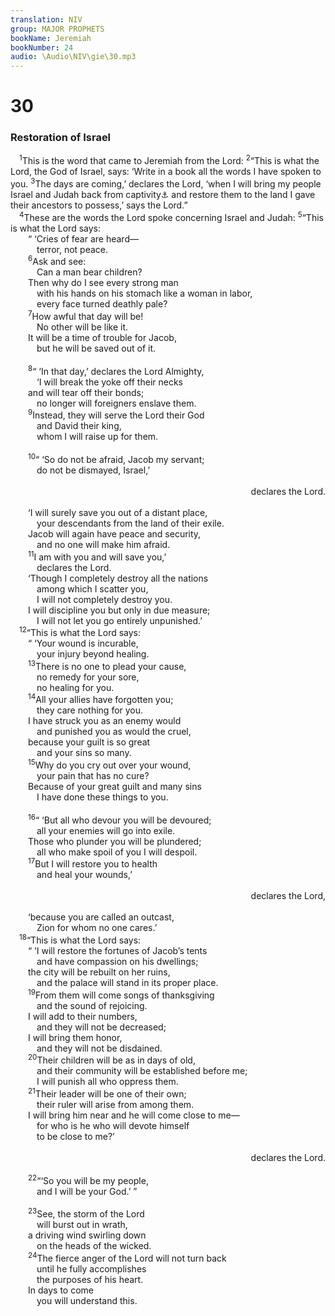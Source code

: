 ```yaml
---
translation: NIV
group: MAJOR PROPHETS
bookName: Jeremiah 
bookNumber: 24
audio: \Audio\NIV\gie\30.mp3
---
```


<div class="title"><h1>30</h1><h3>Restoration of Israel </h3></div>
<span class="verse gie_30_1"> <sup>1</sup>This is the word that came to Jeremiah from the Lord: </span>
<span class="verse gie_30_2"><sup>2</sup>“This is what the Lord, the God of Israel, says: ‘Write in a book all the words I have spoken to you. </span>
<span class="verse gie_30_3"><sup>3</sup>The days are coming,’ declares the Lord, ‘when I will bring my people Israel and Judah back from captivity<a data-toggle="tooltip" data-placement="bottom" title="Or will restore the fortunes of my people Israel and Judah">⚓</a> and restore them to the land I gave their ancestors to possess,’ says the Lord.” <br/></span>
<span class="verse gie_30_4"> <sup>4</sup>These are the words the Lord spoke concerning Israel and Judah: </span>
<span class="verse gie_30_5"><sup>5</sup>“This is what the Lord says: <br/>  “ ‘Cries of fear are heard— <br/>   terror, not peace. <br/></span>
<span class="verse gie_30_6">  <sup>6</sup>Ask and see: <br/>   Can a man bear children? <br/>  Then why do I see every strong man <br/>   with his hands on his stomach like a woman in labor, <br/>   every face turned deathly pale? <br/></span>
<span class="verse gie_30_7">  <sup>7</sup>How awful that day will be! <br/>   No other will be like it. <br/>  It will be a time of trouble for Jacob, <br/>   but he will be saved out of it. <br/><br/></span>
<span class="verse gie_30_8">  <sup>8</sup>“ ‘In that day,’ declares the Lord Almighty, <br/>   ‘I will break the yoke off their necks <br/>  and will tear off their bonds; <br/>   no longer will foreigners enslave them. <br/></span>
<span class="verse gie_30_9">  <sup>9</sup>Instead, they will serve the Lord their God <br/>   and David their king, <br/>   whom I will raise up for them. <br/><br/></span>
<span class="verse gie_30_10">  <sup>10</sup>“ ‘So do not be afraid, Jacob my servant; <br/>   do not be dismayed, Israel,’ <br/> <aside style="text-align:right;">declares the Lord. </aside><br/>  ‘I will surely save you out of a distant place, <br/>   your descendants from the land of their exile. <br/>  Jacob will again have peace and security, <br/>   and no one will make him afraid. <br/></span>
<span class="verse gie_30_11">  <sup>11</sup>I am with you and will save you,’ <br/>   declares the Lord. <br/>  ‘Though I completely destroy all the nations <br/>   among which I scatter you, <br/>   I will not completely destroy you. <br/>  I will discipline you but only in due measure; <br/>   I will not let you go entirely unpunished.’ <br/></span>
<span class="verse gie_30_12"> <sup>12</sup>“This is what the Lord says: <br/>  “ ‘Your wound is incurable, <br/>   your injury beyond healing. <br/></span>
<span class="verse gie_30_13">  <sup>13</sup>There is no one to plead your cause, <br/>   no remedy for your sore, <br/>   no healing for you. <br/></span>
<span class="verse gie_30_14">  <sup>14</sup>All your allies have forgotten you; <br/>   they care nothing for you. <br/>  I have struck you as an enemy would <br/>   and punished you as would the cruel, <br/>  because your guilt is so great <br/>   and your sins so many. <br/></span>
<span class="verse gie_30_15">  <sup>15</sup>Why do you cry out over your wound, <br/>   your pain that has no cure? <br/>  Because of your great guilt and many sins <br/>   I have done these things to you. <br/><br/></span>
<span class="verse gie_30_16">  <sup>16</sup>“ ‘But all who devour you will be devoured; <br/>   all your enemies will go into exile. <br/>  Those who plunder you will be plundered; <br/>   all who make spoil of you I will despoil. <br/></span>
<span class="verse gie_30_17">  <sup>17</sup>But I will restore you to health <br/>   and heal your wounds,’ <br/> <aside style="text-align:right;">declares the Lord, </aside><br/>  ‘because you are called an outcast, <br/>   Zion for whom no one cares.’ <br/></span>
<span class="verse gie_30_18"> <sup>18</sup>“This is what the Lord says: <br/>  “ ‘I will restore the fortunes of Jacob’s tents <br/>   and have compassion on his dwellings; <br/>  the city will be rebuilt on her ruins, <br/>   and the palace will stand in its proper place. <br/></span>
<span class="verse gie_30_19">  <sup>19</sup>From them will come songs of thanksgiving <br/>   and the sound of rejoicing. <br/>  I will add to their numbers, <br/>   and they will not be decreased; <br/>  I will bring them honor, <br/>   and they will not be disdained. <br/></span>
<span class="verse gie_30_20">  <sup>20</sup>Their children will be as in days of old, <br/>   and their community will be established before me; <br/>   I will punish all who oppress them. <br/></span>
<span class="verse gie_30_21">  <sup>21</sup>Their leader will be one of their own; <br/>   their ruler will arise from among them. <br/>  I will bring him near and he will come close to me— <br/>   for who is he who will devote himself <br/>   to be close to me?’ <br/> <aside style="text-align:right;">declares the Lord. </aside><br/></span>
<span class="verse gie_30_22">  <sup>22</sup>“‘So you will be my people, <br/>   and I will be your God.’ ” <br/><br/></span>
<span class="verse gie_30_23">  <sup>23</sup>See, the storm of the Lord<br/>   will burst out in wrath, <br/>  a driving wind swirling down <br/>   on the heads of the wicked. <br/></span>
<span class="verse gie_30_24">  <sup>24</sup>The fierce anger of the Lord will not turn back <br/>   until he fully accomplishes <br/>   the purposes of his heart. <br/>  In days to come <br/>   you will understand this. <br/></span>
